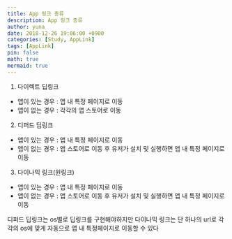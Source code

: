 ```yaml
---
title: App 링크 종류
description: App 링크 종류
author: yuna
date: 2018-12-26 19:06:00 +0900
categories: [Study, AppLink]
tags: [AppLink]
pin: false
math: true
mermaid: true
---
```



1. 다이렉트 딥링크
  - 앱이 있는 경우 : 앱 내 특정 페이지로 이동
  - 앱이 없는 경우 : 각각의 앱 스토어로 이동
2. 디퍼드 딥링크  
  - 앱이 있는 경우 : 앱 내 특정 페이지로 이동
  - 앱이 없는 경우 : 앱 스토어로 이동 후 유저가 설치 및 실행하면 앱 내 특정 페이지로 이동
3. 다이나믹 링크(원링크)
  - 앱이 있는 경우 : 앱 내 특정 페이지로 이동
  - 앱이 없는 경우 : 앱 스토어로 이동 후 유저가 설치 및 실행하면 앱 내 특정 페이지로 이동

디퍼드 딥링크는 os별로 딥링크를 구현해야하지만 다이나믹 링크는 단 하나의 url로 각각의 os에 맞게 자동으로 앱 내 특정페이지로 이동할 수 있다
